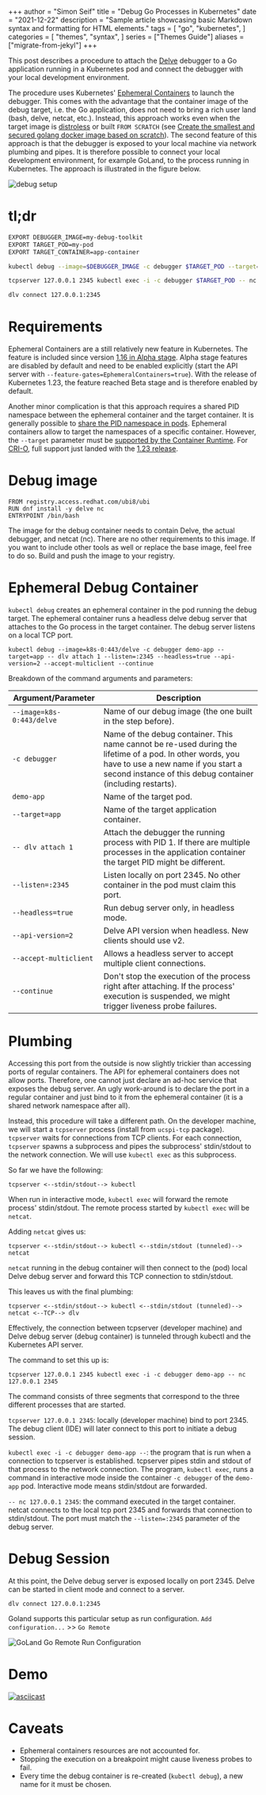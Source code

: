 +++
author = "Simon Seif"
title = "Debug Go Processes in Kubernetes"
date = "2021-12-22"
description = "Sample article showcasing basic Markdown syntax and formatting for HTML elements."
tags = [
    "go",
    "kubernetes",
]
categories = [
    "themes",
    "syntax",
]
series = ["Themes Guide"]
aliases = ["migrate-from-jekyl"]
+++

This post describes a procedure to attach the [Delve](https://github.com/go-delve/delve) debugger to a Go application running in a Kubernetes pod and connect the debugger with your local development environment. 
<!--more-->

The procedure uses Kubernetes' [Ephemeral Containers](https://kubernetes.io/docs/concepts/workloads/pods/ephemeral-containers/) to launch the debugger.
This comes with the advantage that the container image of the debug target, i.e. the Go application, does not need to bring a rich user land (bash, delve, netcat, etc.).
Instead, this approach works even when the target image is [distroless](https://github.com/GoogleContainerTools/distroless) or built `FROM SCRATCH` (see [Create the smallest and secured golang docker image based on scratch](https://chemidy.medium.com/create-the-smallest-and-secured-golang-docker-image-based-on-scratch-4752223b7324)).
The second feature of this approach is that the debugger is exposed to your local machine via network plumbing and pipes.
It is therefore possible to connect your local development environment, for example GoLand, to the process running in Kubernetes.
The approach is illustrated in the figure below.

![debug setup](/images/delve-kubernetes/setup.png "Debug Setup")

# tl;dr
```bash
EXPORT DEBUGGER_IMAGE=my-debug-toolkit
EXPORT TARGET_POD=my-pod
EXPORT TARGET_CONTAINER=app-container

kubectl debug --image=$DEBUGGER_IMAGE -c debugger $TARGET_POD --target=$TARGET_CONTAINER -- dlv attach 1 --listen=:2345 --headless=true --api-version=2 --accept-multiclient --continue

tcpserver 127.0.0.1 2345 kubectl exec -i -c debugger $TARGET_POD -- nc 127.0.0.1 2345 &

dlv connect 127.0.0.1:2345
```

# Requirements
Ephemeral Containers are a still relatively new feature in Kubernetes.
The feature is included since version [1.16 in Alpha stage](https://kubernetes.io/docs/reference/command-line-tools-reference/feature-gates/).
Alpha stage features are disabled by default and need to be enabled explicitly (start the API server with `--feature-gates=EphemeralContainers=true`).
With the release of Kubernetes 1.23, the feature reached Beta stage and is therefore enabled by default.

Another minor complication is that this approach requires a shared PID namespace between the ephemeral container and the target container.
It is generally possible to [share the PID namespace in pods](https://kubernetes.io/docs/tasks/configure-pod-container/share-process-namespace/).
Ephemeral containers allow to target the namespaces of a specific container.
However, the `--target` parameter must be [supported by the Container Runtime](https://kubernetes.io/docs/tasks/debug-application-cluster/debug-running-pod/#ephemeral-container).
For [CRI-O](https://github.com/cri-o/cri-o), full support just landed with the [1.23 release](https://github.com/cri-o/cri-o/releases/tag/v1.23.0). 

# Debug image
```Docker
FROM registry.access.redhat.com/ubi8/ubi
RUN dnf install -y delve nc
ENTRYPOINT /bin/bash
```
The image for the debug container needs to contain Delve, the actual debugger, and netcat (nc).
There are no other requirements to this image.
If you want to include other tools as well or replace the base image, feel free to do so.
Build and push the image to your registry.

# Ephemeral Debug Container
`kubectl debug` creates an ephemeral container in the pod running the debug target.
The ephemeral container runs a headless delve debug server that attaches to the Go process in the target container.
The debug server listens on a local TCP port.

`kubectl debug --image=k8s-0:443/delve -c debugger demo-app --target=app -- dlv attach 1 --listen=:2345 --headless=true --api-version=2 --accept-multiclient --continue`

Breakdown of the command arguments and parameters:

| Argument/Parameter | Description |
|---------------------------|---
| `--image=k8s-0:443/delve` | Name of our debug image (the one built in the step before).
| `-c debugger`             | Name of the debug container. This name cannot be re-used during the lifetime of a pod. In other words, you have to use a new name if you start a second instance of this debug container (including restarts).
| `demo-app`                | Name of the target pod.
| `--target=app`            | Name of the target application container.
| `-- dlv attach 1`         | Attach the debugger the running process with PID 1. If there are multiple processes in the application container the target PID might be different.
| `--listen=:2345`          | Listen locally on port 2345. No other container in the pod must claim this port.
| `--headless=true`         | Run debug server only, in headless mode.
| `--api-version=2`         | Delve API version when headless. New clients should use v2.
| `--accept-multiclient`    | Allows a headless server to accept multiple client connections.
| `--continue`              | Don't stop the execution of the process right after attaching. If the process' execution is suspended, we might trigger liveness probe failures.

# Plumbing
Accessing this port from the outside is now slightly trickier than accessing ports of regular containers.
The API for ephemeral containers does not allow ports.
Therefore, one cannot just declare an ad-hoc service that exposes the debug server.
An ugly work-around is to declare the port in a regular container and just bind to it from the ephemeral container (it is a shared network namespace after all).

Instead, this procedure will take a different path.
On the developer machine, we will start a `tcpserver` process (install from `ucspi-tcp` package).
`tcpserver` waits for connections from TCP clients.
For each connection, `tcpserver` spawns a subprocess and pipes the subprocess' stdin/stdout to the network connection.
We will use `kubectl exec` as this subprocess.


So far we have the following: 
```
tcpserver <--stdin/stdout--> kubectl
```

When run in interactive mode, `kubectl exec` will forward the remote process' stdin/stdout.
The remote process started by `kubectl exec` will be `netcat`.

Adding `netcat` gives us: 
```
tcpserver <--stdin/stdout--> kubectl <--stdin/stdout (tunneled)--> netcat
```

`netcat` running in the debug container will then connect to the (pod) local Delve debug server and forward this TCP connection to stdin/stdout.

This leaves us with the final plumbing: 
```
tcpserver <--stdin/stdout--> kubectl <--stdin/stdout (tunneled)--> netcat <--TCP--> dlv
```
Effectively, the connection between tcpserver (developer machine) and Delve debug server (debug container) is tunneled through kubectl and the Kubernetes API server.

The command to set this up is:

`tcpserver 127.0.0.1 2345 kubectl exec -i -c debugger demo-app -- nc 127.0.0.1 2345`

The command consists of three segments that correspond to the three different processes that are started.

`tcpserver 127.0.0.1 2345`: locally (developer machine) bind to port 2345.
The debug client (IDE) will later connect to this port to initiate a debug session.

`kubectl exec -i -c debugger demo-app --`: the program that is run when a connection to tcpserver is established.
tcpserver pipes stdin and stdout of that process to the network connection. 
The program, `kubectl exec`, runs a command in interactive mode inside the container `-c debugger` of the `demo-app` pod.
Interactive mode means stdin/stdout are forwarded. 

`-- nc 127.0.0.1 2345`: the command executed in the target container.
netcat connects to the local tcp port 2345 and forwards that connection to stdin/stdout.
The port must match the `--listen=:2345` parameter of the debug server.

# Debug Session
At this point, the Delve debug server is exposed locally on port 2345.
Delve can be started in client mode and connect to a server.

`dlv connect 127.0.0.1:2345`

Goland supports this particular setup as run configuration.
`Add configuration...` >> `Go Remote`

![GoLand Go Remote Run Configuration](/images/delve-kubernetes/goland.png "GoLand Go Remote Run Configuration")

# Demo
[![asciicast](https://asciinema.org/a/VSFFQqOFdBOl3viUyrrjPwBRJ.svg)](https://asciinema.org/a/VSFFQqOFdBOl3viUyrrjPwBRJ)

# Caveats
- Ephemeral containers resources are not accounted for.
- Stopping the execution on a breakpoint might cause liveness probes to fail.
- Every time the debug container is re-created (`kubectl debug`), a new name for it must be chosen.


